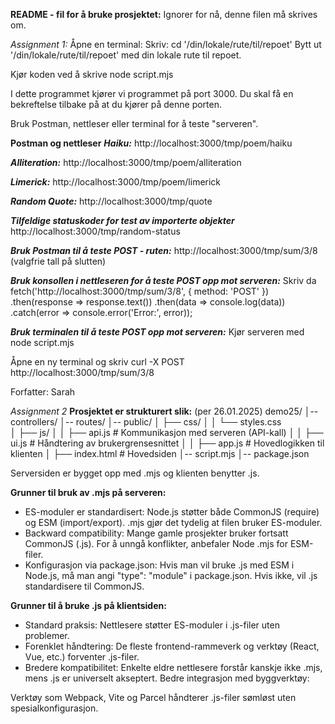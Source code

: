 **README - fil for å bruke prosjektet:**
Ignorer for nå, denne filen må skrives om.

*Assignment 1:*
Åpne en terminal: 
Skriv: 
  cd '/din/lokale/rute/til/repoet' 
Bytt ut '/din/lokale/rute/til/repoet' med din lokale rute til repoet.

Kjør koden ved å skrive
  node script.mjs 

I dette programmet kjører vi programmet på port 3000. Du skal få en bekreftelse tilbake på at du kjører på denne porten.

Bruk Postman, nettleser eller terminal for å teste "serveren". 

**Postman og nettleser**
***Haiku:***
http://localhost:3000/tmp/poem/haiku

***Alliteration:***
http://localhost:3000/tmp/poem/alliteration

***Limerick:***
http://localhost:3000/tmp/poem/limerick

***Random Quote:***
http://localhost:3000/tmp/quote

***Tilfeldige statuskoder for test av importerte objekter***
http://localhost:3000/tmp/random-status

***Bruk Postman til å teste POST - ruten:***
http://localhost:3000/tmp/sum/3/8 (valgfrie tall på slutten) 

***Bruk konsollen i nettleseren for å teste POST opp mot serveren:***
Skriv da 
  fetch('http://localhost:3000/tmp/sum/3/8', {
      method: 'POST'
  })
  .then(response => response.text())
  .then(data => console.log(data))
  .catch(error => console.error('Error:', error));

***Bruk terminalen til å teste POST opp mot serveren:***
Kjør serveren med 
  node script.mjs
  
Åpne en ny terminal og skriv
  curl -X POST http://localhost:3000/tmp/sum/3/8

Forfatter: Sarah

*Assignment 2*
**Prosjektet er strukturert slik:**
(per 26.01.2025)
demo25/
│-- controllers/
│-- routes/
│-- public/
│   ├── css/
│   │   └── styles.css       
│   ├── js/
│   │   ├── api.js           # Kommunikasjon med serveren (API-kall)
│   │   ├── ui.js            # Håndtering av brukergrensesnittet
│   │   ├── app.js           # Hovedlogikken til klienten
│   ├── index.html           # Hovedsiden
│-- script.mjs
│-- package.json


Serversiden er bygget opp med .mjs og klienten benytter .js. 

**Grunner til bruk av .mjs på serveren:**
- ES-moduler er standardisert:
Node.js støtter både CommonJS (require) og ESM (import/export).
.mjs gjør det tydelig at filen bruker ES-moduler.
- Backward compatibility:
Mange gamle prosjekter bruker fortsatt CommonJS (.js).
For å unngå konflikter, anbefaler Node .mjs for ESM-filer.
- Konfigurasjon via package.json:
Hvis man vil bruke .js med ESM i Node.js, må man angi "type": "module" i package.json.
Hvis ikke, vil .js standardisere til CommonJS.

**Grunner til å bruke .js på klientsiden:**
- Standard praksis:
Nettlesere støtter ES-moduler i .js-filer uten problemer.
- Forenklet håndtering:
De fleste frontend-rammeverk og verktøy (React, Vue, etc.) forventer .js-filer.
- Bredere kompatibilitet:
Enkelte eldre nettlesere forstår kanskje ikke .mjs, mens .js er universelt akseptert.
Bedre integrasjon med byggverktøy:

Verktøy som Webpack, Vite og Parcel håndterer .js-filer sømløst uten spesialkonfigurasjon.


